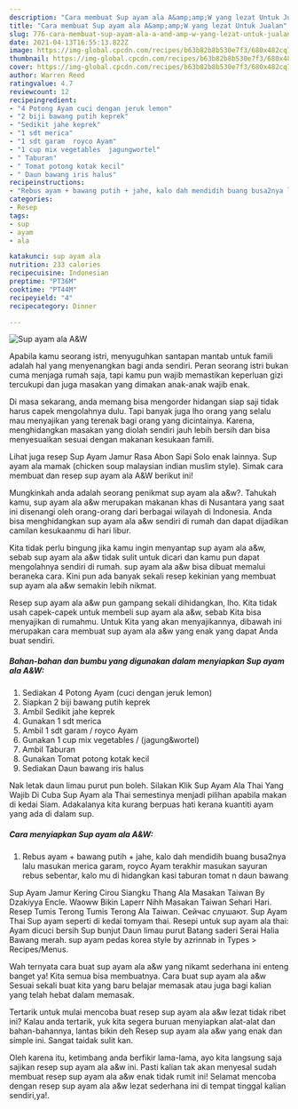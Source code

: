 ```yaml
---
description: "Cara membuat Sup ayam ala A&amp;amp;W yang lezat Untuk Jualan"
title: "Cara membuat Sup ayam ala A&amp;amp;W yang lezat Untuk Jualan"
slug: 776-cara-membuat-sup-ayam-ala-a-and-amp-w-yang-lezat-untuk-jualan
date: 2021-04-13T16:55:13.822Z
image: https://img-global.cpcdn.com/recipes/b63b82b8b530e7f3/680x482cq70/sup-ayam-ala-aw-foto-resep-utama.jpg
thumbnail: https://img-global.cpcdn.com/recipes/b63b82b8b530e7f3/680x482cq70/sup-ayam-ala-aw-foto-resep-utama.jpg
cover: https://img-global.cpcdn.com/recipes/b63b82b8b530e7f3/680x482cq70/sup-ayam-ala-aw-foto-resep-utama.jpg
author: Warren Reed
ratingvalue: 4.7
reviewcount: 12
recipeingredient:
- "4 Potong Ayam cuci dengan jeruk lemon"
- "2 biji bawang putih keprek"
- "Sedikit jahe keprek"
- "1 sdt merica"
- "1 sdt garam  royco Ayam"
- "1 cup mix vegetables  jagungwortel"
- " Taburan"
- " Tomat potong kotak kecil"
- " Daun bawang iris halus"
recipeinstructions:
- "Rebus ayam + bawang putih + jahe, kalo dah mendidih buang busa2nya lalu masukan merica garam, royco Ayam terakhir masukan sayuran rebus sebentar, kalo mu di hidangkan kasi taburan tomat n daun bawang"
categories:
- Resep
tags:
- sup
- ayam
- ala

katakunci: sup ayam ala 
nutrition: 233 calories
recipecuisine: Indonesian
preptime: "PT36M"
cooktime: "PT44M"
recipeyield: "4"
recipecategory: Dinner

---
```



![Sup ayam ala A&amp;W](https://img-global.cpcdn.com/recipes/b63b82b8b530e7f3/680x482cq70/sup-ayam-ala-aw-foto-resep-utama.jpg)

Apabila kamu seorang istri, menyuguhkan santapan mantab untuk famili adalah hal yang menyenangkan bagi anda sendiri. Peran seorang istri bukan cuma menjaga rumah saja, tapi kamu pun wajib memastikan keperluan gizi tercukupi dan juga masakan yang dimakan anak-anak wajib enak.

Di masa  sekarang, anda memang bisa mengorder hidangan siap saji tidak harus capek mengolahnya dulu. Tapi banyak juga lho orang yang selalu mau menyajikan yang terenak bagi orang yang dicintainya. Karena, menghidangkan masakan yang diolah sendiri jauh lebih bersih dan bisa menyesuaikan sesuai dengan makanan kesukaan famili. 

Lihat juga resep Sup Ayam Jamur Rasa Abon Sapi Solo enak lainnya. Sup ayam ala mamak (chicken soup malaysian indian muslim style). Simak cara membuat dan resep sup ayam ala A&amp;W berikut ini!

Mungkinkah anda adalah seorang penikmat sup ayam ala a&amp;w?. Tahukah kamu, sup ayam ala a&amp;w merupakan makanan khas di Nusantara yang saat ini disenangi oleh orang-orang dari berbagai wilayah di Indonesia. Anda bisa menghidangkan sup ayam ala a&amp;w sendiri di rumah dan dapat dijadikan camilan kesukaanmu di hari libur.

Kita tidak perlu bingung jika kamu ingin menyantap sup ayam ala a&amp;w, sebab sup ayam ala a&amp;w tidak sulit untuk dicari dan kamu pun dapat mengolahnya sendiri di rumah. sup ayam ala a&amp;w bisa dibuat memalui beraneka cara. Kini pun ada banyak sekali resep kekinian yang membuat sup ayam ala a&amp;w semakin lebih nikmat.

Resep sup ayam ala a&amp;w pun gampang sekali dihidangkan, lho. Kita tidak usah capek-capek untuk membeli sup ayam ala a&amp;w, sebab Kita bisa menyajikan di rumahmu. Untuk Kita yang akan menyajikannya, dibawah ini merupakan cara membuat sup ayam ala a&amp;w yang enak yang dapat Anda buat sendiri.

<!--inarticleads1-->

##### Bahan-bahan dan bumbu yang digunakan dalam menyiapkan Sup ayam ala A&amp;W:

1. Sediakan 4 Potong Ayam (cuci dengan jeruk lemon)
1. Siapkan 2 biji bawang putih keprek
1. Ambil Sedikit jahe keprek
1. Gunakan 1 sdt merica
1. Ambil 1 sdt garam / royco Ayam
1. Gunakan 1 cup mix vegetables / (jagung&amp;wortel)
1. Ambil  Taburan
1. Gunakan  Tomat potong kotak kecil
1. Sediakan  Daun bawang iris halus


Nak letak daun limau purut pun boleh. Silakan Klik Sup Ayam Ala Thai Yang Wajib Di Cuba Sup Ayam ala Thai semestinya menjadi pilihan apabila makan di kedai Siam. Adakalanya kita kurang berpuas hati kerana kuantiti ayam yang ada di dalam sup. 

<!--inarticleads2-->

##### Cara menyiapkan Sup ayam ala A&amp;W:

1. Rebus ayam + bawang putih + jahe, kalo dah mendidih buang busa2nya lalu masukan merica garam, royco Ayam terakhir masukan sayuran rebus sebentar, kalo mu di hidangkan kasi taburan tomat n daun bawang


Sup Ayam Jamur Kering Cirou Siangku Thang Ala Masakan Taiwan By Dzakiyya Encle. Waoww Bikin Laperr Nihh Masakan Taiwan Sehari Hari. Resep Tumis Terong Tumis Terong Ala Taiwan. Сейчас слушают. Sup Ayam Thai Sup ayam seperti di kedai tomyam thai. Resepi untuk sup ayam ala thai: Ayam dicuci bersih Sup bunjut Daun limau purut Batang saderi Serai Halia Bawang merah. sup ayam pedas korea style by azrinnab in Types &gt; Recipes/Menus. 

Wah ternyata cara buat sup ayam ala a&amp;w yang nikamt sederhana ini enteng banget ya! Kita semua bisa membuatnya. Cara buat sup ayam ala a&amp;w Sesuai sekali buat kita yang baru belajar memasak atau juga bagi kalian yang telah hebat dalam memasak.

Tertarik untuk mulai mencoba buat resep sup ayam ala a&amp;w lezat tidak ribet ini? Kalau anda tertarik, yuk kita segera buruan menyiapkan alat-alat dan bahan-bahannya, lantas bikin deh Resep sup ayam ala a&amp;w yang enak dan simple ini. Sangat taidak sulit kan. 

Oleh karena itu, ketimbang anda berfikir lama-lama, ayo kita langsung saja sajikan resep sup ayam ala a&amp;w ini. Pasti kalian tak akan menyesal sudah membuat resep sup ayam ala a&amp;w enak tidak rumit ini! Selamat mencoba dengan resep sup ayam ala a&amp;w lezat sederhana ini di tempat tinggal kalian sendiri,ya!.

